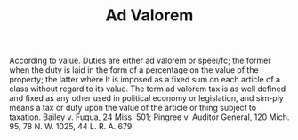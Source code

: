 ---
title: Ad Valorem
letter: A
permalink: "/definitions/ad-valorem.html"
body: According to value. Duties are either ad valorem or speei/fc; the former when
  the duty is laid in the form of a percentage on the value of the property; the latter
  where It is imposed as a fixed sum on each article of a class without regard to
  its value. The term ad valorem tax is as well defined and fixed as any other used
  in political economy or legislation, and sim-ply means a tax or duty upon the value
  of the article or thing subject to taxation. Bailey v. Fuqua, 24 Miss. 501; Pingree
  v. Auditor General, 120 Mich. 95, 78 N. W. 1025, 44 L. R. A. 679
published_at: '2018-07-07'
layout: post
---